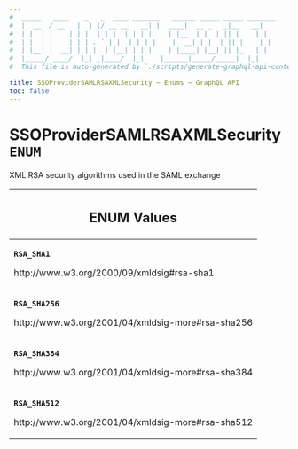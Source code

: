 ```yaml
---
#  _____   ____    _   _  ____ _______   ______ _____ _____ _______
#  |  __  / __   |  | |/ __ __   __| |  ____|  __ _   _|__   __|
#  | |  | | |  | | |  | | |  | | | |    | |__  | |  | || |    | |
#  | |  | | |  | | | . ` | |  | | | |    |  __| | |  | || |    | |
#  | |__| | |__| | | |  | |__| | | |    | |____| |__| || |_   | |
#  |_____/ ____/  |_| _|____/  |_|    |______|_____/_____|  |_|
#  This file is auto-generated by `./scripts/generate-graphql-api-content.sh`.

title: SSOProviderSAMLRSAXMLSecurity – Enums – GraphQL API
toc: false
---
```

<!-- vale off -->
<h1 class="has-pills" data-algolia-exclude>
  SSOProviderSAMLRSAXMLSecurity
  <span class="pill pill--enum pill--normal-case pill--large"><code>ENUM</code></span>
</h1>
<!-- vale on -->


XML RSA security algorithms used in the SAML exchange









<table class="responsive-table responsive-table--single-column-rows">
  <thead>
    <th>
      <h2 data-algolia-exclude>ENUM Values</h2>
    </th>
  </thead>
  <tbody>
    <tr><td><p><strong><code>RSA_SHA1</code></strong></p><p>http://www.w3.org/2000/09/xmldsig#rsa-sha1</p></td></tr><tr><td><p><strong><code>RSA_SHA256</code></strong></p><p>http://www.w3.org/2001/04/xmldsig-more#rsa-sha256</p></td></tr><tr><td><p><strong><code>RSA_SHA384</code></strong></p><p>http://www.w3.org/2001/04/xmldsig-more#rsa-sha384</p></td></tr><tr><td><p><strong><code>RSA_SHA512</code></strong></p><p>http://www.w3.org/2001/04/xmldsig-more#rsa-sha512</p></td></tr>
  </tbody>
</table>
